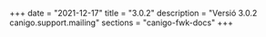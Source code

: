 +++
date        = "2021-12-17"
title       = "3.0.2"
description = "Versió 3.0.2 canigo.support.mailing"
sections    = "canigo-fwk-docs"
+++